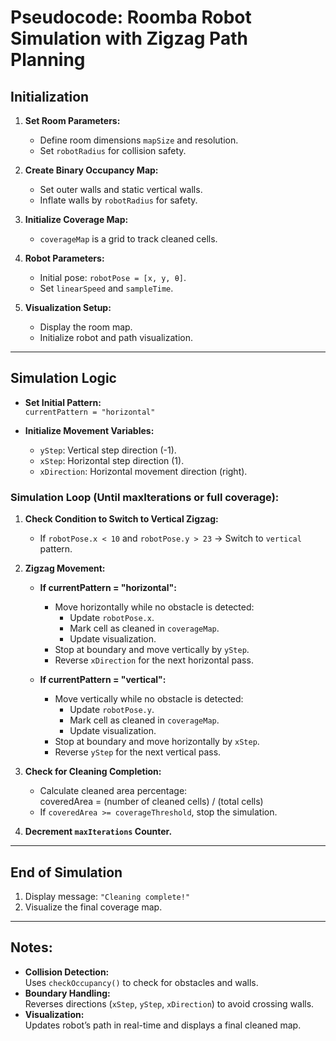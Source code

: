 # Pseudocode: Roomba Robot Simulation with Zigzag Path Planning

## **Initialization**
1. **Set Room Parameters:**
   - Define room dimensions `mapSize` and resolution.
   - Set `robotRadius` for collision safety.

2. **Create Binary Occupancy Map:**
   - Set outer walls and static vertical walls.
   - Inflate walls by `robotRadius` for safety.

3. **Initialize Coverage Map:**
   - `coverageMap` is a grid to track cleaned cells.

4. **Robot Parameters:**
   - Initial pose: `robotPose = [x, y, θ]`.
   - Set `linearSpeed` and `sampleTime`.

5. **Visualization Setup:**
   - Display the room map.
   - Initialize robot and path visualization.

---

## **Simulation Logic**
- **Set Initial Pattern:**  
   `currentPattern = "horizontal"`

- **Initialize Movement Variables:**  
   - `yStep`: Vertical step direction (-1).  
   - `xStep`: Horizontal step direction (1).  
   - `xDirection`: Horizontal movement direction (right).

### **Simulation Loop (Until maxIterations or full coverage):**
1. **Check Condition to Switch to Vertical Zigzag:**
   - If `robotPose.x < 10` and `robotPose.y > 23` → Switch to `vertical` pattern.

2. **Zigzag Movement:**
   - **If currentPattern = "horizontal":**
     - Move horizontally while no obstacle is detected:
       - Update `robotPose.x`.
       - Mark cell as cleaned in `coverageMap`.
       - Update visualization.
     - Stop at boundary and move vertically by `yStep`.
     - Reverse `xDirection` for the next horizontal pass.

   - **If currentPattern = "vertical":**
     - Move vertically while no obstacle is detected:
       - Update `robotPose.y`.
       - Mark cell as cleaned in `coverageMap`.
       - Update visualization.
     - Stop at boundary and move horizontally by `xStep`.
     - Reverse `yStep` for the next vertical pass.

3. **Check for Cleaning Completion:**
   - Calculate cleaned area percentage:  
     coveredArea = (number of cleaned cells) / (total cells)
   - If `coveredArea >= coverageThreshold`, stop the simulation.

4. **Decrement `maxIterations` Counter.**

---

## **End of Simulation**
1. Display message: `"Cleaning complete!"`
2. Visualize the final coverage map.

---

## **Notes:**
- **Collision Detection:**  
   Uses `checkOccupancy()` to check for obstacles and walls.
- **Boundary Handling:**  
   Reverses directions (`xStep`, `yStep`, `xDirection`) to avoid crossing walls.
- **Visualization:**  
   Updates robot’s path in real-time and displays a final cleaned map.

